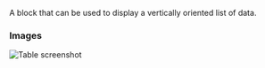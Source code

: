 A block that can be used to display a vertically oriented list of data.

### Images

![Table screenshot](https://gitlab.com/appsemble/appsemble/-/raw/0.27.2/config/assets/list.png)
